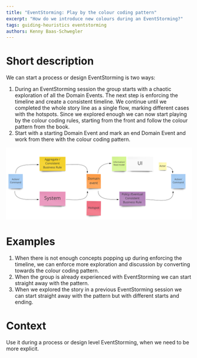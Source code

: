 ```yaml
---
title: "EventStorming: Play by the colour coding pattern"
excerpt: "How do we introduce new colours during an EventStorming?"
tags: guiding-heuristics eventstorming
authors: Kenny Baas-Schwegler
---
```


# Short description

We can start a process or design EventStorming is two ways:

1. During an EventStorming session the group starts with a chaotic exploration of all the Domain Events. The next step is enforcing the timeline and create a consistent timeline. We continue until we completed the whole story line as a single flow, marking different cases with the hotspots. Since we explored enough we can now start playing by the colour coding rules, starting from the front and follow the colour pattern from the book.
2. Start with a starting Domain Event and mark an end Domain Event and work from there with the colour coding pattern.

![EventStorming colour coding pattern](/assets/images/eventstorming-colour-coding.jpg)

# Examples

1. When there is not enough concepts popping up during enforcing the timeline, we can enforce more exploration and discussion by converting towards the colour coding pattern.
2. When the group is already experienced with EventStorming we can start straight away with the pattern.
3. When we explored the story in a previous EventStorming session we can start straight away with the pattern but with different starts and ending. 

# Context

Use it during a process or design level EventStorming, when we need to be more explicit.
